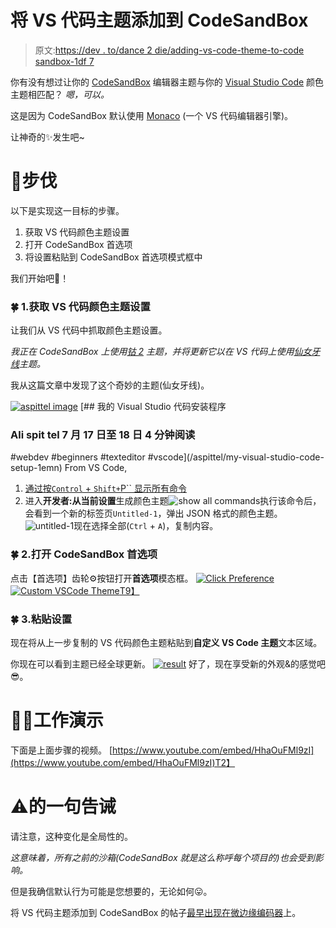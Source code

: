 # 将 VS 代码主题添加到 CodeSandBox

> 原文:[https://dev . to/dance 2 die/adding-vs-code-theme-to-code sandbox-1df 7](https://dev.to/dance2die/adding-vs-code-theme-to-codesandbox-1df7)

你有没有想过让你的 [CodeSandBox](https://codesandbox.io) 编辑器主题与你的 [Visual Studio Code](https://code.visualstudio.com/) 颜色主题相匹配？
*嗯，可以。*

这是因为 CodeSandBox 默认使用 [Monaco](https://github.com/Microsoft/monaco-editor) (一个 VS 代码编辑器引擎)。

让神奇的✨发生吧~

# 👣步伐

以下是实现这一目标的步骤。

1.  获取 VS 代码颜色主题设置
2.  打开 CodeSandBox 首选项
3.  将设置粘贴到 CodeSandBox 首选项模式框中

我们开始吧💪！

### 🍀 1.获取 VS 代码颜色主题设置

让我们从 VS 代码中抓取颜色主题设置。

*我正在 CodeSandBox 上使用[钴 2](https://marketplace.visualstudio.com/items?itemName=wesbos.theme-cobalt2) 主题，并将更新它以在 VS 代码上使用[仙女牙线](https://marketplace.visualstudio.com/items?itemName=nopjmp.fairyfloss)主题。*

我从这篇文章中发现了这个奇妙的主题(仙女牙线)。

[![aspittel image](../Images/45a8d86fe0ff981bf7cdb45b471a3c5c.png)](/aspittel) [## 我的 Visual Studio 代码安装程序

### Ali spit tel 7 月 17 日至 18 日 4 分钟阅读

#webdev #beginners #texteditor #vscode](/aspittel/my-visual-studio-code-setup-1emn)
From VS Code,

1.  [通过按`Control` + `Shift+`P`` 显示所有命令](https://code.visualstudio.com/docs/getstarted/keybindings#_navigation)
2.  进入**开发者:从当前设置**生成颜色主题![show all commands](../Images/2fa88d54bae32c510fdc9d81c39293ef.png)执行该命令后，会看到一个新的标签页`Untitled-1`，弹出 JSON 格式的颜色主题。![untitled-1](../Images/de44c41374cd35e67781ae39d657f6ca.png)现在选择全部(`Ctrl` + `A`)，复制内容。

### 🍀 2.打开 CodeSandBox 首选项

点击【首选项】齿轮⚙按钮打开**首选项**模态框。
[![Click Preference](../Images/ee4900474dd965fa905a5e68353cb1ed.png)](https://res.cloudinary.com/practicaldev/image/fetch/s--EFcg6yxP--/c_limit%2Cf_auto%2Cfl_progressive%2Cq_66%2Cw_880/https://i1.wp.com/www.slightedgecoder.com/wp-content/uploads/2018/07/Click-Preference.gif%3Fresize%3D1064%252C549%26ssl%3D1)
[![Custom VSCode Theme](../Images/58d114ea59128fe4cc1c95102625c9d1.png)T9】](https://res.cloudinary.com/practicaldev/image/fetch/s--9Hmh9kaC--/c_limit%2Cf_auto%2Cfl_progressive%2Cq_66%2Cw_880/https://i2.wp.com/www.slightedgecoder.com/wp-content/uploads/2018/07/Custom-VSCode-Theme.gif%3Fresize%3D900%252C741%26ssl%3D1)

### 🍀 3.粘贴设置

现在将从上一步复制的 VS 代码颜色主题粘贴到**自定义 VS Code 主题**文本区域。

你现在可以看到主题已经全球更新。
[![result](../Images/401cf8f349bfcc8038284dd9b5f94b88.png)](https://res.cloudinary.com/practicaldev/image/fetch/s--4CtGFtkR--/c_limit%2Cf_auto%2Cfl_progressive%2Cq_66%2Cw_880/https://i0.wp.com/www.slightedgecoder.com/wp-content/uploads/2018/07/result.gif%3Fresize%3D1170%252C638%26ssl%3D1) 
好了，现在享受新的外观&的感觉吧😎。

# 👩‍🏭工作演示

下面是上面步骤的视频。
[https://www.youtube.com/embed/HhaOuFMl9zI](https://www.youtube.com/embed/HhaOuFMl9zI)T2】

# ⚠的一句告诫

请注意，这种变化是全局性的。

*这意味着，所有之前的沙箱(CodeSandBox 就是这么称呼每个项目的)也会受到影响。*

但是我确信默认行为可能是您想要的，无论如何😛。

将 VS 代码主题添加到 CodeSandBox 的帖子[最早出现在](https://www.slightedgecoder.com/2018/07/17/adding-vs-code-theme-to-codesandbox/)[微边缘编码器](https://www.slightedgecoder.com)上。